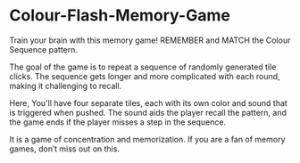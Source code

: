 # Colour-Flash-Memory-Game
Train your brain with this memory game! REMEMBER and MATCH the Colour Sequence pattern.

The goal of the game is to repeat a sequence of randomly generated tile clicks. The sequence gets longer and more complicated with each round, making it challenging to recall.

Here, You'll have four separate tiles, each with its own color and sound that is triggered when pushed. The sound aids the player recall the pattern, and the game ends if the player misses a step in the sequence.

It is a game of concentration and memorization. If you are a fan of memory games, don’t miss out on this.

